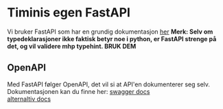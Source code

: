 # Timinis egen FastAPI

Vi bruker FastAPI som har en grundig dokumentasjon [her](https://fastapi.tiangolo.com/)
**Merk: Selv om typedeklarasjoner ikke faktisk betyr noe i python, er FastAPI strenge på det, og vil validere mhp typehint. BRUK DEM**

## OpenAPI

Med FastAPI følger OpenAPI, det vil si at API'en dokumenterer seg selv. Dokumentasjonen kan du finne her:
[swagger docs](http://127.0.0.1:8000/docs)  
[alternaltiv docs](http://127.0.0.1:8000/redoc)
